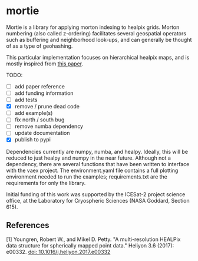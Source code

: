 mortie
======

Mortie is a library for applying morton indexing to healpix grids. Morton
numbering (also called z-ordering) facilitates several geospatial operators
such as buffering and neighborhood look-ups, and can generally be thought of as
a type of geohashing.

This particular implementation focuses on hierarchical healpix maps, and is
mostly inspired from [this paper](#1).

TODO:

- [ ] add paper reference
- [ ] add funding information
- [ ] add tests
- [x] remove / prune dead code
- [ ] add example(s)
- [ ] fix north / south bug
- [ ] remove numba dependency
- [ ] update documentation
- [x] publish to pypi

Dependencies currently are numpy, numba, and healpy. Ideally, this will be
reduced to just healpy and numpy in the near future. Although not a dependency,
there are several functions that have been written to interface with the vaex
project. The environment.yaml file contains a full plotting environment needed
to run the examples; requirements.txt are the requirements for only the
library.

Initial funding of this work was supported by the ICESat-2 project science
office, at the Laboratory for Cryospheric Sciences (NASA Goddard, Section 615). 

## References
<a id="1">[1]</a> 
Youngren, Robert W., and Mikel D. Petty. 
"A multi-resolution HEALPix data structure for spherically mapped point data." 
Heliyon 3.6 (2017): e00332. [doi: 10.1016/j.heliyon.2017.e00332](https://doi.org/10.1016/j.heliyon.2017.e00332)
